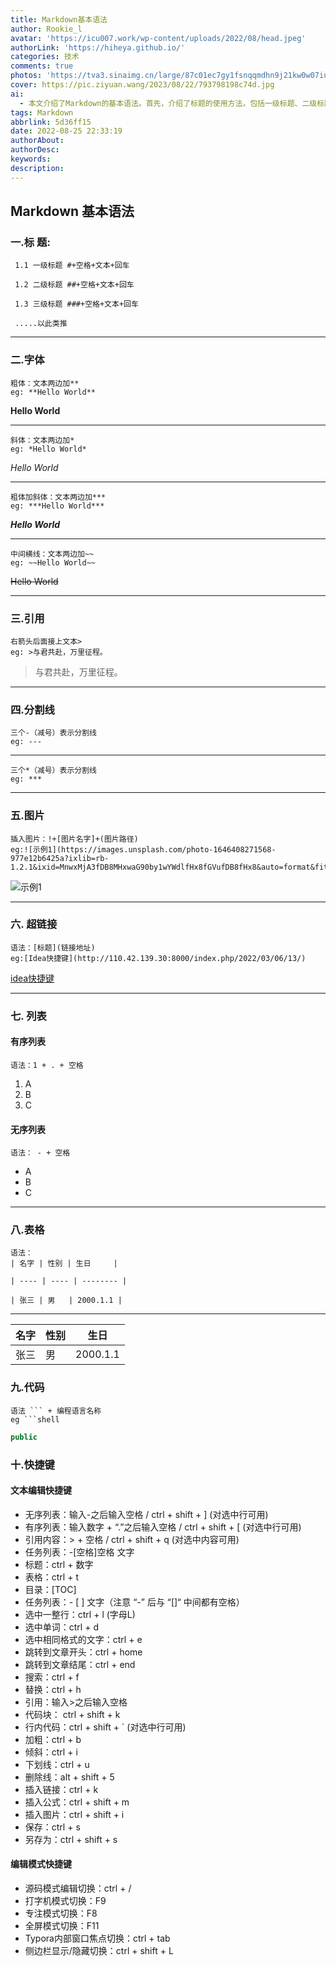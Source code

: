 ```yaml
---
title: Markdown基本语法
author: Rookie_l
avatar: 'https://icu007.work/wp-content/uploads/2022/08/head.jpeg'
authorLink: 'https://hiheya.github.io/'
categories: 技术
comments: true
photos: 'https://tva3.sinaimg.cn/large/87c01ec7gy1fsnqqmdhn9j21kw0w07iu.jpg'
cover: https://pic.ziyuan.wang/2023/08/22/793798198c74d.jpg
ai: 
  - 本文介绍了Markdown的基本语法。首先，介绍了标题的使用方法，包括一级标题、二级标题、三级标题等。然后，说明了字体的设置，包括粗体、斜体、粗体加斜体以及中间横线的设置方法。接下来，介绍了引用的语法和分割线的使用方式。然后，讲解了插入图片和超链接的方法。之后，介绍了有序列表和无序列表的创建方法。另外，还介绍了创建表格和插入代码块的语法。最后，提供了快捷键的一些常用操作，方便编辑Markdown文档时的快速操作。
tags: Markdown
abbrlink: 5d36ff15
date: 2022-08-25 22:33:19
authorAbout:
authorDesc:
keywords:
description:
---
```


## Markdown 基本语法

### 一.标 题:

```shell
 1.1 一级标题 #+空格+文本+回车 

 1.2 二级标题 ##+空格+文本+回车 

 1.3 三级标题 ###+空格+文本+回车 

 .....以此类推
```

---



### 二.字体

```shell
粗体：文本两边加**
eg: **Hello World**
```

**Hello World**

---

```shell
斜体：文本两边加*
eg: *Hello World*
```

   *Hello World*

---

```shell
粗体加斜体：文本两边加***
eg: ***Hello World***
```

***Hello World***

---

```shell
中间横线：文本两边加~~
eg: ~~Hello World~~
```

 ~~Hello World~~

---



### 三.引用

```shell
右箭头后面接上文本>
eg: >与君共赴，万里征程。
```

> 与君共赴，万里征程。

---

### 四.分割线

```shell
三个-（减号）表示分割线
eg: ---
```

---

```shell
三个*（减号）表示分割线
eg: ***
```

***

### 五.图片

```shell
插入图片：!+[图片名字]+(图片路径)
eg:![示例1](https://images.unsplash.com/photo-1646408271568-977e12b6425a?ixlib=rb-1.2.1&ixid=MnwxMjA3fDB8MHxwaG90by1wYWdlfHx8fGVufDB8fHx8&auto=format&fit=crop&w=1170&q=80)
```

![示例1](https://images.unsplash.com/photo-1646408271568-977e12b6425a?ixlib=rb-1.2.1&ixid=MnwxMjA3fDB8MHxwaG90by1wYWdlfHx8fGVufDB8fHx8&auto=format&fit=crop&w=1170&q=80)

---



### 六. 超链接

```shell
语法：[标题](链接地址)
eg:[Idea快捷键](http://110.42.139.30:8000/index.php/2022/03/06/13/)
```

[idea快捷键](http://110.42.139.30:8000/index.php/2022/03/06/13)

---

### 七. 列表

#### 有序列表

```shell
语法：1 + . + 空格
```

1. A
2. B
3. C

#### 无序列表

```shell
语法： - + 空格
```

- A
- B
- C

---

### 八.表格

```shell
语法：
| 名字 | 性别 | 生日     |

| ---- | ---- | -------- |

| 张三 | 男   | 2000.1.1 |
```

---

| 名字 | 性别 | 生日     |
| ---- | ---- | -------- |
| 张三 | 男   | 2000.1.1 |

### 九.代码

```shell
语法 ``` + 编程语言名称
eg ```shell
```

``` java
public
```

### 十.快捷键

#### 文本编辑快捷键

- 无序列表：输入-之后输入空格 / ctrl + shift + ] (对选中行可用)
- 有序列表：输入数字 + “.”之后输入空格 / ctrl + shift + [ (对选中行可用)
- 引用内容：> + 空格 / ctrl + shift + q (对选中内容可用)
- 任务列表：-[空格]空格 文字
- 标题：ctrl + 数字
- 表格：ctrl + t
- 目录：[TOC]
- 任务列表：- [ ] 文字（注意 “-” 后与 “[]“ 中间都有空格）
- 选中一整行：ctrl + l (字母L)
- 选中单词：ctrl + d
- 选中相同格式的文字：ctrl + e
- 跳转到文章开头：ctrl + home
- 跳转到文章结尾：ctrl + end
- 搜索：ctrl + f
- 替换：ctrl + h
- 引用：输入>之后输入空格
- 代码块： ctrl + shift + k
- 行内代码：ctrl + shift + ` (对选中行可用)
- 加粗：ctrl + b
- 倾斜：ctrl + i
- 下划线：ctrl + u
- 删除线：alt + shift + 5
- 插入链接：ctrl + k
- 插入公式：ctrl + shift + m
- 插入图片：ctrl + shift + i
- 保存：ctrl + s
- 另存为：ctrl + shift + s

#### 编辑模式快捷键

- 源码模式编辑切换：ctrl + /
- 打字机模式切换：F9
- 专注模式切换：F8
- 全屏模式切换：F11
- Typora内部窗口焦点切换：ctrl + tab
- 侧边栏显示/隐藏切换：ctrl + shift + L
